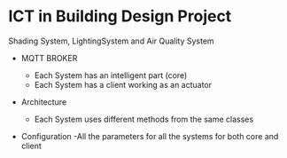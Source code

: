 # ICT in Building Design Project

Shading System, LightingSystem and Air Quality System

- MQTT BROKER
	- Each System has an intelligent part (core)
	- Each System has a client working as an actuator

- Architecture
	- Each System uses different methods from the same classes

- Configuration
	-All the parameters for all the systems for both core and client